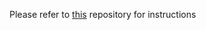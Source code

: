 Please refer to [this](https://github.com/nictbn/spring-boot-kafka-dispatch-microservice) repository for instructions